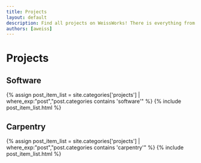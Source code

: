 ```yaml
---
title: Projects
layout: default
description: Find all projects on WeissWorks! There is everything from woodworking to software projects to browse here.
authors: [aweiss]
---
```


# Projects

## Software

{% assign post_item_list = site.categories['projects'] | where_exp:"post","post.categories contains 'software'" %}
{% include post_item_list.html %}

## Carpentry

{% assign post_item_list = site.categories['projects'] | where_exp:"post","post.categories contains 'carpentry'" %}
{% include post_item_list.html %}





